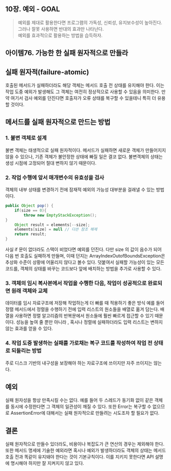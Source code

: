 ## 10장. 예외 - GOAL

> 예외를 제대로 활용한다면 프로그램의 가독성, 신뢰성, 유지보수성이 높아진다.  
> 그러나 잘못 사용하면 반대의 효과만 나타난다.  
> 예외를 효과적으로 활용하는 방법을 습득하자.

## 아이템76. 가능한 한 실패 원자적으로 만들라

## 실패 원자적(failure-atomic)
호출된 메서드가 실패하더라도 해당 객체는 메서드 호출 전 상태를 유지해야 한다.
이는 작업 도중 예외가 발생해도 그 객체는 여전히 정상적으로 사용할 수 있음을 의미한다.
만약 여기서 검사 예외를 던진다면 호출자가 오류 상태를 복구할 수 있을테니 특히 더 유용할 것이다.



## 메서드를 실패 원자적으로 만드는 방법
### 1. 불변 객체로 설계
불변 객체는 태생적으로 실패 원자적이다.
메서드가 실패하면 새로운 객체가 만들어지지 않을 수 있으나, 기존 객체가 불안정한 상태에 빠질 일은 결코 없다.
불변객체의 상태는 생성 시점에 고정되어 절대 변하지 않기 때문이다.

### 2. 작업 수행에 앞서 매개변수의 유효성을 검사
객체의 내부 상태를 변경하기 전에 잠재적 예외의 가능성 대부분을 걸래낼 수 있는 방법이다.
```java
public Object pop() {
    if(size == 0){
        throw new EmptyStackException();
}
    Object result = elements[--size];
    elements[size] = null // 다쓴 참조 해제
    return result;
}
```
사실 if 문이 없더라도 스택이 비었다면 예외를 던진다.
다만 size 의 값이 음수가 되어 다음 번 호출도 실패하게 만들며, 이때 던지는 ArrayIndexOutofBoundsException은 추상화 수준이 상황에 어울리지 않다고 볼수 있다.
덧붙여서 실패할 가능성이 있는 모든 코드를, 객체의 상태를 바꾸는 코드보다 앞에 배치하는 방법을 추가로 사용할 수 있다.



### 3. 객체의 임시 복사본에서 작업을 수행한 다음, 작업이 성공적으로 완료되면 원래 객체와 교체
데이터를 임시 자료구조에 저장해 작업하는게 더 빠를 때 적용하기 좋은 방식
예를 들어 정렬 메서드에서 정렬을 수행하기 전에 입력 리스트의 원소들을 배열로 옮겨 담는다. 배열을 사용하면 정렬 알고리즘의 반복문에서 원소들에 훨씬 빠르게 접근할 수 있기 때문이다. 
성능을 높여 줄 뿐만 아니라 , 혹시나 정렬에 실패하더라도 입력 리스트는 변하지 않는 효과를 얻을 수 있다.



### 4. 작업 도중 발생하는 실패를 가로채는 복구 코드를 작성하여 작업 전 상태로 되돌리는 방법
주로 디스크 기반의 내구성을 보장해야 하는 자료구조에 쓰이지만 자주 쓰이지는 않는다.


## 예외
실패 원자성을 항상 만족시킬 수는 없다.
예를 들어 두 스레드가 동기화 없이 같은 객체를 동시에 수정한다면 그 객체의 일관성이 깨질 수 있다.
또한 Error는 복구할 수 없으므로 AssertionError에 대해서는 실패 원자적으로 만들려는 시도조차 할 필요가 없다.


## 결론
실패 원자적으로 만들수 있더라도, 비용이나 복잡도가 큰 연산의 경우는 제외해야 한다.
또한 메서드 명세에 기술한 예외라면 혹시나 예외가 발생하더라도 객체의 상태는 메서드 호출 전과 똑같이 유지돼야 한다는 것이 기본규칙이다. 이를 지키지 못한다면 API 설명에 명시해야 하지만 잘 지켜지지 않고 있다. 
